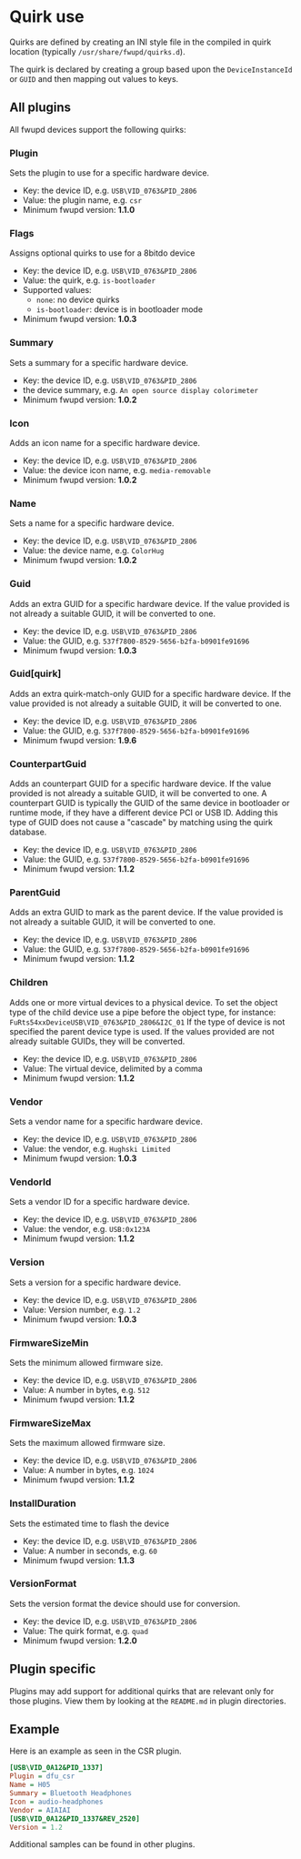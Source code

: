 # Quirk use

Quirks are defined by creating an INI style file in the compiled in quirk location (typically `/usr/share/fwupd/quirks.d`).

The quirk is declared by creating a group based upon the `DeviceInstanceId` or `GUID`
and then mapping out values to keys.

## All plugins

All fwupd devices support the following quirks:

### Plugin

Sets the plugin to use for a specific hardware device.

* Key: the device ID, e.g. `USB\VID_0763&PID_2806`
* Value: the plugin name, e.g. `csr`
* Minimum fwupd version: **1.1.0**

### Flags

Assigns optional quirks to use for a 8bitdo device

* Key: the device ID, e.g. `USB\VID_0763&PID_2806`
* Value: the quirk, e.g. `is-bootloader`
* Supported values:
  * `none`: no device quirks
  * `is-bootloader`: device is in bootloader mode
* Minimum fwupd version: **1.0.3**

### Summary

Sets a summary for a specific hardware device.

* Key: the device ID, e.g. `USB\VID_0763&PID_2806`
* the device summary, e.g. `An open source display colorimeter`
* Minimum fwupd version: **1.0.2**

### Icon

Adds an icon name for a specific hardware device.

* Key: the device ID, e.g. `USB\VID_0763&PID_2806`
* Value: the device icon name, e.g. `media-removable`
* Minimum fwupd version: **1.0.2**

### Name

Sets a name for a specific hardware device.

* Key: the device ID, e.g. `USB\VID_0763&PID_2806`
* Value: the device name, e.g. `ColorHug`
* Minimum fwupd version: **1.0.2**

### Guid

Adds an extra GUID for a specific hardware device. If the value provided is not
already a suitable GUID, it will be converted to one.

* Key: the device ID, e.g. `USB\VID_0763&PID_2806`
* Value: the GUID, e.g. `537f7800-8529-5656-b2fa-b0901fe91696`
* Minimum fwupd version: **1.0.3**

### Guid[quirk]

Adds an extra quirk-match-only GUID for a specific hardware device.
If the value provided is not already a suitable GUID, it will be converted to one.

* Key: the device ID, e.g. `USB\VID_0763&PID_2806`
* Value: the GUID, e.g. `537f7800-8529-5656-b2fa-b0901fe91696`
* Minimum fwupd version: **1.9.6**

### CounterpartGuid

Adds an counterpart GUID for a specific hardware device. If the value provided
is not already a suitable GUID, it will be converted to one.   A counterpart
GUID is typically the GUID of the same device in bootloader or runtime mode,
if they have a different device PCI or USB ID. Adding this type of GUID does
not cause a "cascade" by matching using the quirk database.

* Key: the device ID, e.g. `USB\VID_0763&PID_2806`
* Value: the GUID, e.g. `537f7800-8529-5656-b2fa-b0901fe91696`
* Minimum fwupd version: **1.1.2**

### ParentGuid

Adds an extra GUID to mark as the parent device. If the value provided is not
already a suitable GUID, it will be converted to one.

* Key: the device ID, e.g. `USB\VID_0763&PID_2806`
* Value: the GUID, e.g. `537f7800-8529-5656-b2fa-b0901fe91696`
* Minimum fwupd version: **1.1.2**

### Children

Adds one or more virtual devices to a physical device. To set the object type
of the child device use a pipe before the object type, for instance:
`FuRts54xxDeviceUSB\VID_0763&PID_2806&I2C_01`  If the type of device is not
specified the parent device type is used.  If the values provided are not
already suitable GUIDs, they will be converted.

* Key: the device ID, e.g. `USB\VID_0763&PID_2806`
* Value: The virtual device, delimited by a comma
* Minimum fwupd version: **1.1.2**

### Vendor

Sets a vendor name for a specific hardware device.

* Key: the device ID, e.g. `USB\VID_0763&PID_2806`
* Value: the vendor, e.g. `Hughski Limited`
* Minimum fwupd version: **1.0.3**

### VendorId

Sets a vendor ID for a specific hardware device.

* Key: the device ID, e.g. `USB\VID_0763&PID_2806`
* Value: the vendor, e.g. `USB:0x123A`
* Minimum fwupd version: **1.1.2**

### Version

Sets a version for a specific hardware device.

* Key: the device ID, e.g. `USB\VID_0763&PID_2806`
* Value: Version number, e.g. `1.2`
* Minimum fwupd version: **1.0.3**

### FirmwareSizeMin

Sets the minimum allowed firmware size.

* Key: the device ID, e.g. `USB\VID_0763&PID_2806`
* Value: A number in bytes, e.g. `512`
* Minimum fwupd version: **1.1.2**

### FirmwareSizeMax

Sets the maximum allowed firmware size.

* Key: the device ID, e.g. `USB\VID_0763&PID_2806`
* Value: A number in bytes, e.g. `1024`
* Minimum fwupd version: **1.1.2**

### InstallDuration

Sets the estimated time to flash the device

* Key: the device ID, e.g. `USB\VID_0763&PID_2806`
* Value: A number in seconds, e.g. `60`
* Minimum fwupd version: **1.1.3**

### VersionFormat

Sets the version format the device should use for conversion.

* Key: the device ID, e.g. `USB\VID_0763&PID_2806`
* Value: The quirk format, e.g. `quad`
* Minimum fwupd version: **1.2.0**

## Plugin specific

Plugins may add support for additional quirks that are relevant only for
those plugins.  View them by looking at the `README.md` in plugin directories.

## Example

Here is an example as seen in the CSR plugin.

```ini
[USB\VID_0A12&PID_1337]
Plugin = dfu_csr
Name = H05
Summary = Bluetooth Headphones
Icon = audio-headphones
Vendor = AIAIAI
[USB\VID_0A12&PID_1337&REV_2520]
Version = 1.2
```

Additional samples can be found in other plugins.
